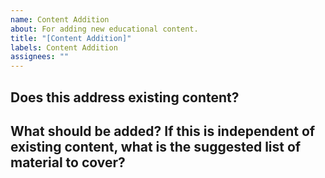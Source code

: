 ```yaml
---
name: Content Addition
about: For adding new educational content.
title: "[Content Addition]"
labels: Content Addition
assignees: ""
---
```


## Does this address existing content?

## What should be added? If this is independent of existing content, what is the suggested list of material to cover?
